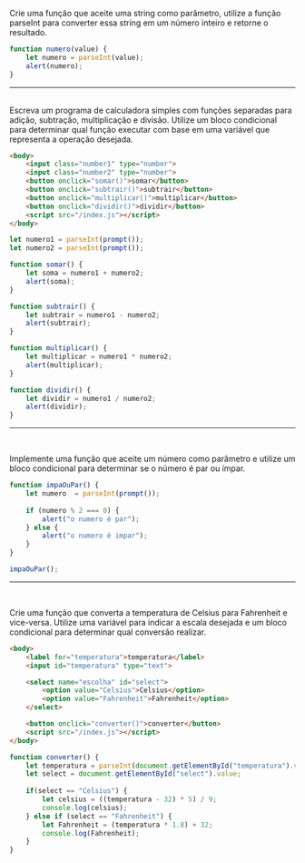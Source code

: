 Crie uma função que aceite uma string como parâmetro, utilize a função parseInt para converter essa string em um número inteiro e retorne o resultado.

```js
function numero(value) {
    let numero = parseInt(value);
    alert(numero);
}
```
---
<br>
Escreva um programa de calculadora simples com funções separadas para adição, subtração, multiplicação e divisão. Utilize um bloco condicional para determinar qual função executar com base em uma variável que representa a operação desejada.

```html
<body>
    <input class="number1" type="number">
    <input class="number2" type="number">
    <button onclick="somar()">somar</button>
    <button onclick="subtrair()">subtrair</button>
    <button onclick="multiplicar()">multiplicar</button>
    <button onclick="dividir()">dividir</button>
    <script src="/index.js"></script>
</body>
```
```js
let numero1 = parseInt(prompt());
let numero2 = parseInt(prompt());

function somar() {
    let soma = numero1 + numero2;
    alert(soma);
}

function subtrair() {
    let subtrair = numero1 - numero2;
    alert(subtrair);
}

function multiplicar() {
    let multiplicar = numero1 * numero2;
    alert(multiplicar);
}

function dividir() {
    let dividir = numero1 / numero2;
    alert(dividir);
}
```
---
<br>

Implemente uma função que aceite um número como parâmetro e utilize um bloco condicional para determinar se o número é par ou ímpar.

```js
function impaOuPar() {
    let numero  = parseInt(prompt());
    
    if (numero % 2 === 0) {
        alert("o numero é par");
    } else {
        alert("o numero é impar");
    }
}

impaOuPar();
```
---
<br>

Crie uma função que converta a temperatura de Celsius para Fahrenheit e vice-versa. Utilize uma variável para indicar a escala desejada e um bloco condicional para determinar qual conversão realizar.

```html
<body>
    <label for="temperatura">temperatura</label>
    <input id="temperatura" type="text">

    <select name="escolha" id="select">
        <option value="Celsius">Celsius</option>
        <option value="Fahrenheit">Fahrenheit</option>
    </select>

    <button onclick="converter()">converter</button>
    <script src="/index.js"></script>
</body>
```

```js
function converter() {
    let temperatura = parseInt(document.getElementById("temperatura").value);
    let select = document.getElementById("select").value;
    
    if(select == "Celsius") {
        let celsius = ((temperatura - 32) * 5) / 9;
        console.log(celsius);
    } else if (select == "Fahrenheit") {
        let Fahrenheit = (temperatura * 1.8) + 32;
        console.log(Fahrenheit);
    }
}
```